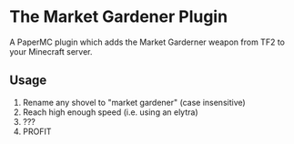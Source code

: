 # The Market Gardener Plugin
A PaperMC plugin which adds the Market Garderner weapon from TF2 to your Minecraft server.

## Usage
1. Rename any shovel to "market gardener" (case insensitive)
2. Reach high enough speed (i.e. using an elytra)
3. ???
4. PROFIT
